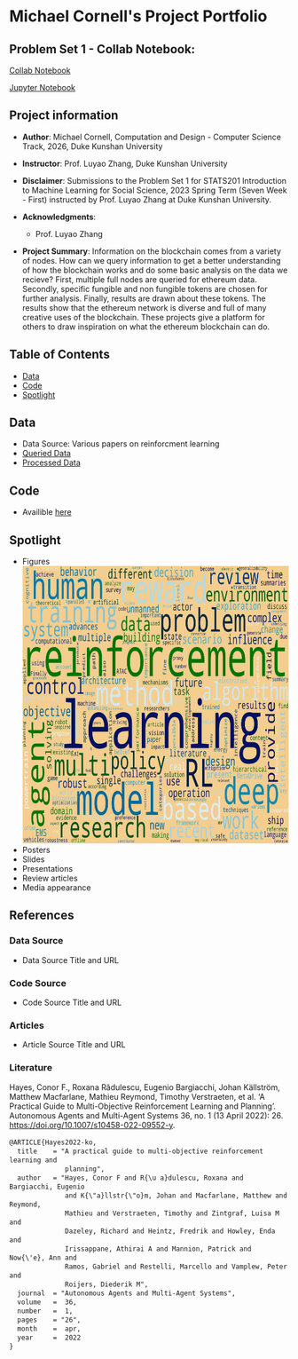 # Michael Cornell's Project Portfolio

## Problem Set 1 - Collab Notebook:
[Collab Notebook](https://colab.research.google.com/drive/1UMjh1YQ5M-0-ItNjALH8jQE2FmG7qo74?usp=sharing)

[Jupyter Notebook](https://github.com/Rising-Stars-by-Sunshine/stats201-PS1-MichaelCornell/blob/main/Spring2023_Problem_Set_1_MichaelCornell_Ethereum_Blockchain_API.ipynb)

## Project information
- **Author**: Michael Cornell, Computation and Design - Computer Science Track, 2026, Duke Kunshan University
- **Instructor**: Prof. Luyao Zhang, Duke Kunshan University
- **Disclaimer**: Submissions to the Problem Set 1 for STATS201 Introduction to Machine Learning for Social Science, 2023 Spring Term (Seven Week - First) instructed by Prof. Luyao Zhang at Duke Kunshan University.
- **Acknowledgments**: 
  - Prof. Luyao Zhang

- **Project Summary**: 
  Information on the blockchain comes from a variety of nodes. How can we query information to get a better understanding of how the blockchain works and do some basic analysis on the data we recieve? First, multiple full nodes are queried for ethereum data. Secondly, specific fungible and non fungible tokens are chosen for further analysis. Finally, results are drawn about these tokens. The results show that the ethereum network is diverse and full of many creative uses of the blockchain. These projects give a platform for others to draw inspiration on what the ethereum blockchain can do.

## Table of Contents
- [Data](https://github.com/Rising-Stars-by-Sunshine/stats201-PS1-MichaelCornell#data)
- [Code](https://github.com/Rising-Stars-by-Sunshine/stats201-PS1-MichaelCornell#code)
- [Spotlight](https://github.com/Rising-Stars-by-Sunshine/stats201-PS1-MichaelCornell#spotlight)



## Data
- Data Source: Various papers on reinforcment learning
- [Queried Data](https://github.com/Rising-Stars-by-Sunshine/stats201-PS1-MichaelCornell/blob/main/data/Queried_Data/data.csv)
- [Processed Data](https://github.com/Rising-Stars-by-Sunshine/stats201-PS1-MichaelCornell/tree/main/data/Processed_Data)


## Code
- Availible [here](https://github.com/Rising-Stars-by-Sunshine/stats201-PS1-MichaelCornell/tree/main/code/NLP_Blockchain_SoKs.ipynb)

## Spotlight
- Figures
<img src="https://raw.githubusercontent.com/Rising-Stars-by-Sunshine/stats201-PS1-MichaelCornell/main/spotlight/figures/download.png" height="500" alt="Wordcloud"/><br/>
- Posters
- Slides
- Presentations
- Review articles
- Media appearance

## References

### Data Source
- Data Source Title and URL
### Code Source
- Code Source Title and URL
### Articles
- Article Source Title and URL
### Literature

Hayes, Conor F., Roxana Rădulescu, Eugenio Bargiacchi, Johan Källström, Matthew Macfarlane, Mathieu Reymond, Timothy Verstraeten, et al. ‘A Practical Guide to Multi-Objective Reinforcement Learning and Planning’. Autonomous Agents and Multi-Agent Systems 36, no. 1 (13 April 2022): 26. https://doi.org/10.1007/s10458-022-09552-y.

```
@ARTICLE{Hayes2022-ko,
  title    = "A practical guide to multi-objective reinforcement learning and
              planning",
  author   = "Hayes, Conor F and R{\u a}dulescu, Roxana and Bargiacchi, Eugenio
              and K{\"a}llstr{\"o}m, Johan and Macfarlane, Matthew and Reymond,
              Mathieu and Verstraeten, Timothy and Zintgraf, Luisa M and
              Dazeley, Richard and Heintz, Fredrik and Howley, Enda and
              Irissappane, Athirai A and Mannion, Patrick and Now{\'e}, Ann and
              Ramos, Gabriel and Restelli, Marcello and Vamplew, Peter and
              Roijers, Diederik M",
  journal  = "Autonomous Agents and Multi-Agent Systems",
  volume   =  36,
  number   =  1,
  pages    = "26",
  month    =  apr,
  year     =  2022
}
```

